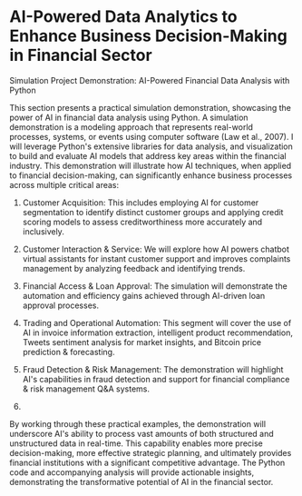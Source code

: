 # AI-Powered Data Analytics to  Enhance Business Decision-Making in Financial Sector 

Simulation Project Demonstration: AI-Powered Financial Data Analysis with Python

This section presents a practical simulation demonstration, showcasing the power of AI in financial data analysis using Python. A simulation demonstration is a modeling approach that represents real-world processes, systems, or events using computer software (Law et al., 2007). I will leverage Python's extensive libraries for data analysis, and visualization to build and evaluate AI models that address key areas within the financial industry. This demonstration will illustrate how AI techniques, when applied to financial decision-making, can significantly enhance business processes across multiple critical areas:

1. Customer Acquisition: This includes employing AI for customer segmentation to identify distinct customer groups and applying credit scoring models to assess creditworthiness more accurately and inclusively.

2. Customer Interaction & Service: We will explore how AI powers chatbot virtual assistants for instant customer support and improves complaints management by analyzing feedback and identifying trends.

3. Financial Access & Loan Approval: The simulation will demonstrate the automation and efficiency gains achieved through AI-driven loan approval processes.

4. Trading and Operational Automation: This segment will cover the use of AI in invoice information extraction, intelligent product recommendation, Tweets sentiment analysis for market insights, and Bitcoin price prediction & forecasting.

5. Fraud Detection & Risk Management: The demonstration will highlight AI's capabilities in fraud detection and support for financial compliance & risk management Q&A systems.
6. 
By working through these practical examples, the demonstration will underscore AI's ability to process vast amounts of both structured and unstructured data in real-time. This capability enables more precise decision-making, more effective strategic planning, and ultimately provides financial institutions with a significant competitive advantage. The Python code and accompanying analysis will provide actionable insights, demonstrating the transformative potential of AI in the financial sector.
